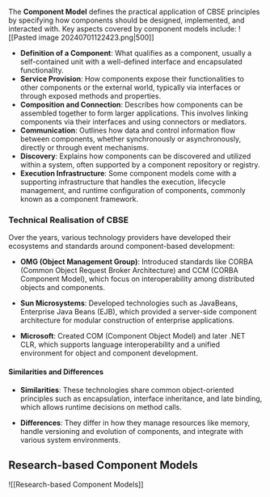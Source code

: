 The **Component Model** defines the practical application of CBSE principles by specifying how components should be designed, implemented, and interacted with. Key aspects covered by component models include:
![[Pasted image 20240701122423.png|500]]
- **Definition of a Component**: What qualifies as a component, usually a self-contained unit with a well-defined interface and encapsulated functionality.
- **Service Provision**: How components expose their functionalities to other components or the external world, typically via interfaces or through exposed methods and properties.
- **Composition and Connection**: Describes how components can be assembled together to form larger applications. This involves linking components via their interfaces and using connectors or mediators.
- **Communication**: Outlines how data and control information flow between components, whether synchronously or asynchronously, directly or through event mechanisms.
- **Discovery**: Explains how components can be discovered and utilized within a system, often supported by a component repository or registry.
- **Execution Infrastructure**: Some component models come with a supporting infrastructure that handles the execution, lifecycle management, and runtime configuration of components, commonly known as a component framework.

### Technical Realisation of CBSE

Over the years, various technology providers have developed their ecosystems and standards around component-based development:

- **OMG (Object Management Group)**: Introduced standards like CORBA (Common Object Request Broker Architecture) and CCM (CORBA Component Model), which focus on interoperability among distributed objects and components.
    
- **Sun Microsystems**: Developed technologies such as JavaBeans, Enterprise Java Beans (EJB), which provided a server-side component architecture for modular construction of enterprise applications.
    
- **Microsoft**: Created COM (Component Object Model) and later .NET CLR, which supports language interoperability and a unified environment for object and component development.
    

#### Similarities and Differences

- **Similarities**: These technologies share common object-oriented principles such as encapsulation, interface inheritance, and late binding, which allows runtime decisions on method calls.
    
- **Differences**: They differ in how they manage resources like memory, handle versioning and evolution of components, and integrate with various system environments.
## Research-based Component Models
![[Research-based Component Models]]